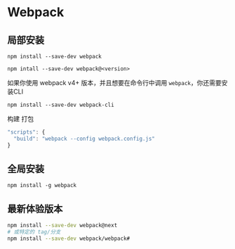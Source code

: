 # Webpack

## 局部安装

`npm install --save-dev webpack`

`npm intall --save-dev webpack@<version>`

如果你使用 webpack v4+ 版本，并且想要在命令行中调用 `webpack`，你还需要安装CLI

`npm install --save-dev webpack-cli`

构建 打包

```js
"scripts": {
  "build": "webpack --config webpack.config.js"
}
```

## 全局安装

`npm install -g webpack`

## 最新体验版本

```bash
npm install --save-dev webpack@next
# 或特定的 tag/分支
npm install --save-dev webpack/webpack#
```